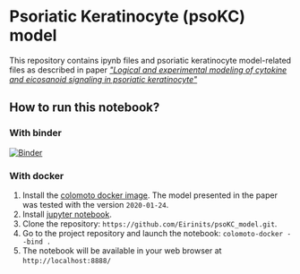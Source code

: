 # Psoriatic Keratinocyte (psoKC) model

This repository contains ipynb files and psoriatic keratinocyte model-related files as described in paper [_"Logical and experimental modeling of cytokine and eicosanoid signaling in psoriatic keratinocyte"_](https://www.biorxiv.org/content/10.1101/2021.06.07.447313v2)

## How to run this notebook?

### With binder

[![Binder](https://mybinder.org/badge_logo.svg)](https://mybinder.org/v2/gh/Eirinits/psoKC_model/HEAD)
 
### With docker

1. Install the [colomoto docker image](https://github.com/colomoto/colomoto-docker). 
The model presented in the paper was tested with the version ```2020-01-24```.
2. Install [jupyter notebook](http://jupyter.org/).
3. Clone the repository: ```https://github.com/Eirinits/psoKC_model.git```. 
4. Go to the project repository and launch the notebook: ```colomoto-docker --bind .```
5. The notebook will be available in your web browser at ```http://localhost:8888/```
